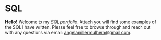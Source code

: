 # SQL

**Hello!** Welcome to my *SQL portfolio*. Attach you will find some examples of the SQL I have written. Please feel free to browse through and reach out with any questions via email: angelamillermulhern@gmail.com. 
